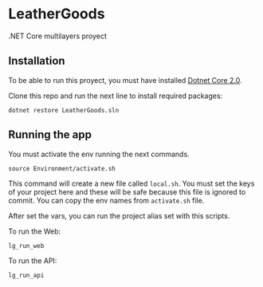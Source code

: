 # LeatherGoods
.NET Core multilayers proyect

## Installation
To be able to run this proyect, you must have installed [Dotnet Core 2.0](https://www.microsoft.com/net/core).

Clone this repo and run the next line to install required packages:
```
dotnet restore LeatherGoods.sln
```


## Running the app

You must activate the env running the next commands.
```
source Environment/activate.sh
```
This command will create a new file called ```local.sh```. You must set the keys of your project here and these will be safe because this file is ignored to commit. You can copy the env names from ```activate.sh``` file.

After set the vars, you can run the project alias set with this scripts.

To run the Web:
```
lg_run_web
```

To run the API:
```
lg_run_api
```
